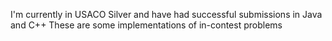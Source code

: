 I'm currently in USACO Silver and have had successful submissions in Java and C++
These are some implementations of in-contest problems
